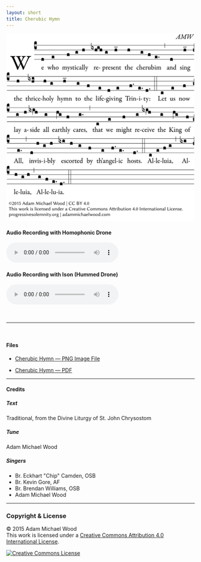 ```yaml
---
layout: short
title: Cherubic Hymn
---
```


![Do Not Stand and Stare in Wonder](/scores/cherubikon.png)

#### Audio Recording with Homophonic Drone

<audio src="/audio/cherubikon-homophonic.mp3" controls></audio>


#### Audio Recording with Ison (Hummed Drone)

<audio src="/audio/cherubikon-ison.mp3" controls></audio>

<br><hr><br>

#### Files

 - [Cherubic Hymn &mdash; PNG Image File](/scores/cherubikon.png)

 - [Cherubic Hymn &mdash; PDF](/scores/cherubikon.pdf)

<hr>

#### Credits

##### Text

Traditional, from the Divine Liturgy of St. John Chrysostom

##### Tune

Adam Michael Wood

##### Singers

 - Br. Eckhart "Chip" Camden, OSB
 - Br. Kevin Gore, AF
 - Br. Brendan Williams, OSB
 - Adam Michael Wood

<hr>

### Copyright &amp; License

&copy; 2015 Adam Michael Wood  
This work is licensed under a <a rel="license" href="http://creativecommons.org/licenses/by/4.0/">Creative Commons Attribution 4.0 International License</a>.

<a rel="license" href="http://creativecommons.org/licenses/by/4.0/"><img alt="Creative Commons License" style="border-width:0" src="https://i.creativecommons.org/l/by/4.0/88x31.png" /></a>
